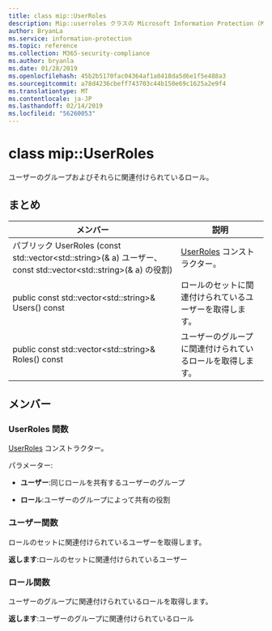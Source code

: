 ```yaml
---
title: class mip::UserRoles
description: Mip::userroles クラスの Microsoft Information Protection (MIP) SDK について説明します。
author: BryanLa
ms.service: information-protection
ms.topic: reference
ms.collection: M365-security-compliance
ms.author: bryanla
ms.date: 01/28/2019
ms.openlocfilehash: 45b2b5170fac04364af1a0418da5d6e1f5e488a3
ms.sourcegitcommit: a78d4236cbeff743703c44b150e69c1625a2e9f4
ms.translationtype: MT
ms.contentlocale: ja-JP
ms.lasthandoff: 02/14/2019
ms.locfileid: "56260053"
---
```

# <a name="class-mipuserroles"></a>class mip::UserRoles 
ユーザーのグループおよびそれらに関連付けられているロール。
  
## <a name="summary"></a>まとめ
 メンバー                        | 説明                                
--------------------------------|---------------------------------------------
パブリック UserRoles (const std::vector\<std::string\>(& a) ユーザー、const std::vector\<std::string\>(& a) の役割)  |  [UserRoles](class_mip_userroles.md) コンストラクター。
public const std::vector\<std::string\>& Users() const  |  ロールのセットに関連付けられているユーザーを取得します。
public const std::vector\<std::string\>& Roles() const  |  ユーザーのグループに関連付けられているロールを取得します。
  
## <a name="members"></a>メンバー
  
### <a name="userroles-function"></a>UserRoles 関数
[UserRoles](class_mip_userroles.md) コンストラクター。

パラメーター:  
* **ユーザー**:同じロールを共有するユーザーのグループ 


* **ロール**:ユーザーのグループによって共有の役割


  
### <a name="users-function"></a>ユーザー関数
ロールのセットに関連付けられているユーザーを取得します。

  
**返します**:ロールのセットに関連付けられているユーザー
  
### <a name="roles-function"></a>ロール関数
ユーザーのグループに関連付けられているロールを取得します。

  
**返します**:ユーザーのグループに関連付けられているロール
